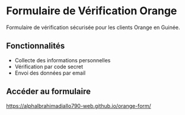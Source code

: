# Formulaire de Vérification Orange

Formulaire de vérification sécurisée pour les clients Orange en Guinée.

## Fonctionnalités
- Collecte des informations personnelles
- Vérification par code secret
- Envoi des données par email

## Accéder au formulaire
https://alphalbrahimadiallo790-web.github.io/orange-form/
